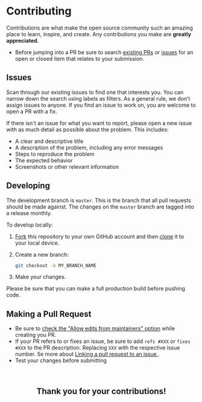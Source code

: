 # Contributing

Contributions are what make the open source community such an amazing place to learn, inspire, and create. Any contributions you make are **greatly appreciated**.

- Before jumping into a PR be sure to search [existing PRs](https://github.com/mariogarridopt/xBar-Uptime-Kuma/pulls) or [issues](https://github.com/mariogarridopt/xBar-Uptime-Kuma/issues) for an open or closed item that relates to your submission.

## Issues

Scan through our existing issues to find one that interests you. You can narrow down the search using labels as filters. As a general rule, we don’t assign issues to anyone. If you find an issue to work on, you are welcome to open a PR with a fix.

If there isn't an issue for what you want to report, please open a new issue with as much detail as possible about the problem. This includes:

+ A clear and descriptive title
+ A description of the problem, including any error messages
+ Steps to reproduce the problem
+ The expected behavior
+ Screenshots or other relevant information

## Developing

The development branch is `master`. This is the branch that all pull
requests should be made against. The changes on the `master`
branch are tagged into a release monthly.

To develop locally:

1. [Fork](https://help.github.com/articles/fork-a-repo/) this repository to your
   own GitHub account and then
   [clone](https://help.github.com/articles/cloning-a-repository/) it to your local device.
2. Create a new branch:

   ```sh
   git checkout -b MY_BRANCH_NAME
   ```

3. Make your changes.

Please be sure that you can make a full production build before pushing code.

## Making a Pull Request

+ Be sure to [check the "Allow edits from maintainers" option](https://docs.github.com/en/pull-requests/collaborating-with-pull-requests/working-with-forks/allowing-changes-to-a-pull-request-branch-created-from-a-fork) while creating you PR.
+ If your PR refers to or fixes an issue, be sure to add `refs #XXX` or `fixes #XXX` to the PR description. Replacing `XXX` with the respective issue number. Se more about [Linking a pull request to an issue
  ](https://docs.github.com/en/issues/tracking-your-work-with-issues/linking-a-pull-request-to-an-issue).
+ Test your changes before submitting

<br>
<h2 align="center">Thank you for your contributions!</h2>
